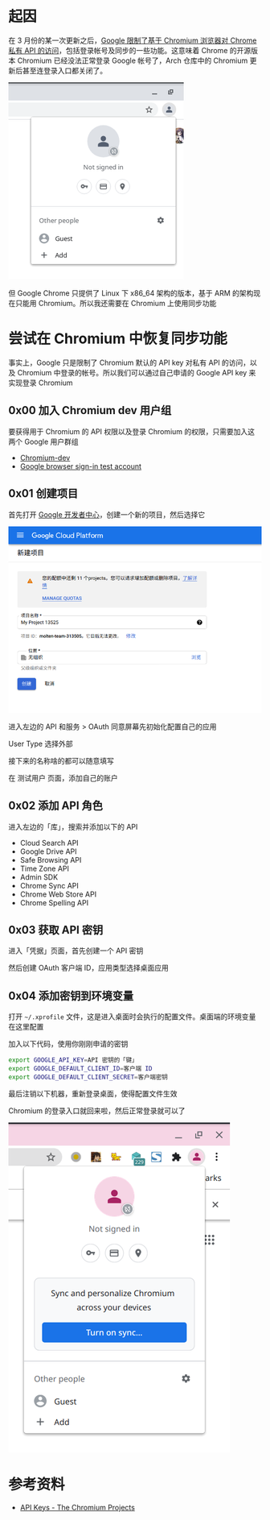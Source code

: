 # 起因

在 3 月份的某一次更新之后，[Google 限制了基于 Chromium 浏览器对 Chrome 私有 API 的访问](https://www.cnbeta.com/articles/tech/1078655.htm)，包括登录帐号及同步的一些功能。这意味着 Chrome 的开源版本 Chromium 已经没法正常登录 Google 帐号了，Arch 仓库中的 Chromium 更新后甚至连登录入口都关闭了。

![image-20210512130829973](image-20210512130829973.png)

但 Google Chrome 只提供了 Linux 下 x86_64 架构的版本，基于 ARM 的架构现在只能用 Chromium。所以我还需要在 Chromium 上使用同步功能

# 尝试在 Chromium 中恢复同步功能

事实上，Google 只是限制了 Chromium 默认的 API key 对私有 API 的访问，以及 Chromium 中登录的帐号。所以我们可以通过自己申请的 Google API key 来实现登录 Chromium

## 0x00 加入 Chromium dev 用户组

要获得用于 Chromium 的 API 权限以及登录 Chromium 的权限，只需要加入这两个 Google 用户群组

- [Chromium-dev](https://groups.google.com/a/chromium.org/forum/?fromgroups#!forum/chromium-dev)
- [Google browser sign-in test account](https://groups.google.com/u/1/a/chromium.org/g/google-browser-signin-testaccounts)

## 0x01 创建项目

首先打开 [Google 开发者中心](https://cloud.google.com/console)，创建一个新的项目，然后选择它

![image-20210512132417922](image-20210512132417922.png)

进入左边的 API 和服务 > OAuth 同意屏幕先初始化配置自己的应用

User Type 选择外部

接下来的名称啥的都可以随意填写

在 测试用户 页面，添加自己的账户

## 0x02 添加 API 角色

进入左边的「库」，搜索并添加以下的 API

- Cloud Search API
- Google Drive API
- Safe Browsing API
- Time Zone API
- Admin SDK
- Chrome Sync API
- Chrome Web Store API
- Chrome Spelling API

## 0x03 获取 API 密钥

进入「凭据」页面，首先创建一个 API 密钥

然后创建 OAuth 客户端 ID，应用类型选择桌面应用

## 0x04 添加密钥到环境变量

打开 `~/.xprofile` 文件，这是进入桌面时会执行的配置文件。桌面端的环境变量在这里配置

加入以下代码，使用你刚刚申请的密钥

```bash
export GOOGLE_API_KEY=API 密钥的「键」
export GOOGLE_DEFAULT_CLIENT_ID=客户端 ID
export GOOGLE_DEFAULT_CLIENT_SECRET=客户端密钥
```

最后注销以下机器，重新登录桌面，使得配置文件生效

Chromium 的登录入口就回来啦，然后正常登录就可以了

![image-20210512134916640](image-20210512134916640.png)

# 参考资料

- [API Keys - The Chromium Projects](https://www.chromium.org/developers/how-tos/api-keys)
